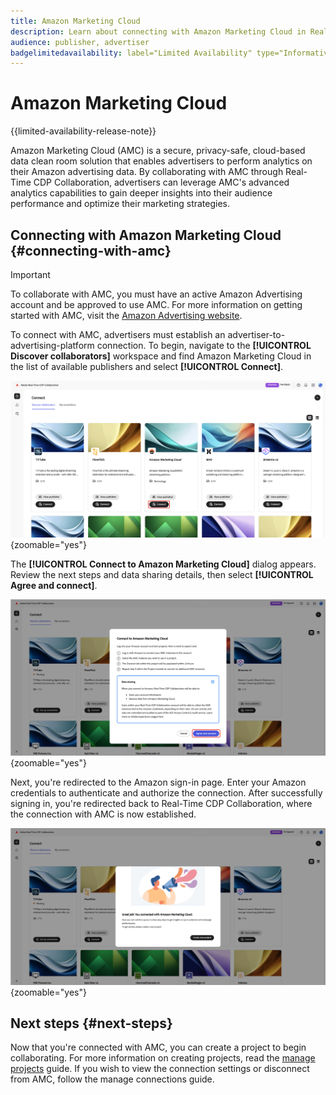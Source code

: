 ```yaml
---
title: Amazon Marketing Cloud
description: Learn about connecting with Amazon Marketing Cloud in Real-Time CDP Collaboration.
audience: publisher, advertiser
badgelimitedavailability: label="Limited Availability" type="Informative" url="https://helpx.adobe.com/legal/product-descriptions/real-time-customer-data-platform-collaboration.html newtab=true"
---
```

# Amazon Marketing Cloud

{{limited-availability-release-note}}

Amazon Marketing Cloud (AMC) is a secure, privacy-safe, cloud-based data clean room solution that enables advertisers to perform analytics on their Amazon advertising data. By collaborating with AMC through Real-Time CDP Collaboration, advertisers can leverage AMC's advanced analytics capabilities to gain deeper insights into their audience performance and optimize their marketing strategies.

## Connecting with Amazon Marketing Cloud {#connecting-with-amc}

>[!IMPORTANT]
>
>To collaborate with AMC, you must have an active Amazon Advertising account and be approved to use AMC. For more information on getting started with AMC, visit the [Amazon Advertising website](https://advertising.amazon.com/en/blog/amazon-marketing-cloud-now-available-in-the-us).

To connect with AMC, advertisers must establish an advertiser-to-advertising-platform connection. To begin, navigate to the **[!UICONTROL Discover collaborators]** workspace and find Amazon Marketing Cloud in the list of available publishers and select **[!UICONTROL Connect]**.

![The Discover collaborators workspace with Amazon Marketing Cloud Connect option selected.](/help/assets/connect/advertising-platforms/amc-discover-collaborators.png){zoomable="yes"}

The **[!UICONTROL Connect to Amazon Marketing Cloud]** dialog appears. Review the next steps and data sharing details, then select **[!UICONTROL Agree and connect]**.

![The Connect to Amazon Marketing Cloud dialog with Agree and connect button highlighted.](/help/assets/connect/advertising-platforms/connect-to-amc.png){zoomable="yes"}

Next, you're redirected to the Amazon sign-in page. Enter your Amazon credentials to authenticate and authorize the connection. After successfully signing in, you're redirected back to Real-Time CDP Collaboration, where the connection with AMC is now established.

![Confirmation message indicating a successful connection with Amazon Marketing Cloud.](/help/assets/connect/advertising-platforms/successful-connection.png){zoomable="yes"}

## Next steps {#next-steps}

Now that you're connected with AMC, you can create a project to begin collaborating. For more information on creating projects, read the [manage projects](/help/guide/collaborate/manage-projects.md) guide. If you wish to view the connection settings or disconnect from AMC, follow the manage connections guide.
